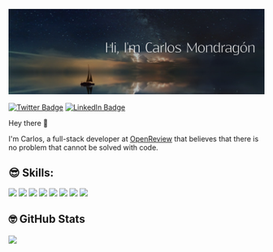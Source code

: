[![Carlos's GitHub Banner](./assets/GitHubHeader.png)](https://www.linkedin.com/in/carlosmondragonchapa/)

[![Twitter Badge](https://img.shields.io/badge/Twitter-Profile-informational?style=flat&logo=twitter&logoColor=white&color=1CA2F1)](https://twitter.com/Carlos_Mondra91)
[![LinkedIn Badge](https://img.shields.io/badge/LinkedIn-Profile-informational?style=flat&logo=linkedin&logoColor=white&color=0D76A8)](https://www.linkedin.com/in/carlosmondragonchapa/)

Hey there :wave:

I'm Carlos, a full-stack developer at [OpenReview](https://openreview.net/about) that believes that there is no problem that cannot be solved with code.

## :sunglasses: Skills:

<!-- logos where gotten from https://github.com/simple-icons/simple-icons/blob/develop/slugs.md -->
<!-- Badges were obtained from https://shields.io/ -->

![](https://img.shields.io/badge/Code-Node.js-blue?style=flat&color=blue&logo=nodedotjs&logoColor=white)
![](https://img.shields.io/badge/Code-Python-blue?style=flat&color=blue&logo=python&logoColor=white)
![](https://img.shields.io/badge/Code-React-blue?style=flat&logo=react&color=blue&logoColor=white)
![](https://img.shields.io/badge/Code-MongoDB-blue?style=flat&logo=mongodb&color=blue&logoColor=white)
![](https://img.shields.io/badge/Code-ElasticSearch-blue?style=flat&logo=elasticsearch&color=blue&logoColor=white)
![](https://img.shields.io/badge/Code-Redis-blue?style=flat&logo=redis&color=blue&logoColor=white)
![](https://img.shields.io/badge/Code-Next.js-blue?style=flat&logo=nextdotjs&color=blue&logoColor=white)
![](https://img.shields.io/badge/Code-Google%20Cloud%20Platform-blue?style=flat&logo=googlecloud&color=blue&logoColor=white)


## :nerd_face: GitHub Stats
<a href="https://github.com/braydoncoyer">
<img align="center" src="https://github-readme-stats.vercel.app/api?username=carlosmondra&count_private=true&show_icons=true&&theme=dark&custom_title=Carlos's%20Github%20Stats" />
</a>

